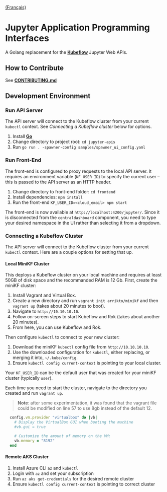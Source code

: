 [(Français)](#interface-de-programmation-dapplications-jupyter)

# Jupyter Application Programming Interfaces

A Golang replacement for the **[Kubeflow][kubeflow]** Jupyter Web APIs.

## How to Contribute

See **[CONTRIBUTING.md](CONTRIBUTING.md)**

## Development Environment

### Run API Server

The API server will connect to the Kubeflow cluster from your current `kubectl`
context. See _Connecting a Kubeflow cluster_ below for options.

1. Install **[Go][go]**
2. Change directory to project root: `cd jupyter-apis`
3. Run `go run . -spawner-config samples/spawner_ui_config.yaml`

### Run Front-End

The front-end is configured to proxy requests to the local API server. It
requires an environment variable (`KF_USER_ID`) to specify the current user –
this is passed to the API server as an HTTP header.

1. Change directory to front-end folder: `cd frontend`
2. Install dependencies: `npm install`
3. Run the front-end `KF_USER_ID=<cloud_email> npm start`

The front-end is now available at `http://localhost:4200/jupyter/`. Since it is
disconnected from the `centraldashboard` component, you need to type your
desired namespace in the UI rather than selecting it from a dropdown.

### Connecting a Kubeflow Cluster

The API server will connect to the Kubeflow cluster from your current `kubectl`
context. Here are a couple options for setting that up.

#### Local MiniKF Cluster

This deploys a Kubeflow cluster on your local machine and requires at least 50GB
of disk space and the recommanded RAM is 12 Gb. First, create the miniKF cluster:

1. Install Vagrant and Virtual Box.
2. Create a new directory and run `vagrant init arrikto/minikf` and then
   `vagrant up` (takes about 20 minutes to boot).
3. Navigate to `http://10.10.10.10`.
4. Follow on-screen steps to start Kubeflow and Rok (takes about another 20 minutes).
5. From here, you can use Kubeflow and Rok.

Then configure `kubectl` to connect to your new cluster:

1. Download the miniKF `kubectl` config file from `http://10.10.10.10`.
2. Use the downloaded configuration for `kubectl`, either replacing, or merging
   it into, `~/.kube/config`.
3. Ensure `kubectl config current-context` is pointing to your local cluster.

Your `KF_USER_ID` can be the default user that was created for your miniKF
cluster (typically `user`).

Each time you need to start the cluster, navigate to the directory you created
and run `vagrant up`.

> **Note**: after some experimentation, it was found that the vagrant file could be modified on line 57 to use 8gb instead of the default 12.

```rb
  config.vm.provider "virtualbox" do |vb|
    # Display the VirtualBox GUI when booting the machine
    #vb.gui = true

    # Customize the amount of memory on the VM:
    vb.memory = "8192"
  end
```

#### Remote AKS Cluster

1. Install Azure CLI `az` and `kubectl`
2. Login with `az` and set your subscription
3. Run `az aks get-credentials` for the desired remote cluster
4. Ensure `kubectl config current-context` is pointing to correct cluster

[go]: https://golang.org/dl/
[kubeflow]: https://github.com/kubeflow/kubeflow
